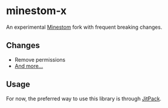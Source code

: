# minestom-x
An experimental [Minestom](https://github.com/Minestom/Minestom) fork with frequent breaking changes.

## Changes
- Remove permissions
- [And more...](https://github.com/skylite-network/minestom-x/compare/247db8..HEAD)

## Usage
For now, the preferred way to use this library is through [JitPack](https://jitpack.io).

